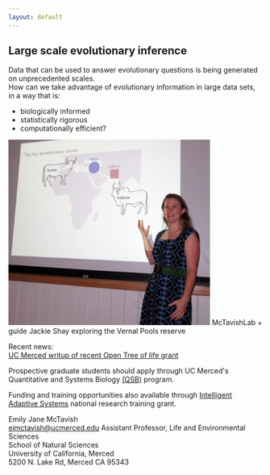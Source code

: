 ```yaml
---
layout: default
---
```

## Large scale evolutionary inference

Data that can be used to answer evolutionary questions is being generated on unprecedented scales. <br>
How can we take advantage of evolutionary information in large data sets,
in a way that is:  
* biologically informed
* statistically rigorous  
* computationally efficient?  

<img src="/assets/teaching.jpg" alt="Drawing" style="width: 400px;"/>
McTavishLab + guide Jackie Shay exploring the Vernal Pools reserve

Recent news:  
<a href="https://news.ucmerced.edu/news/2018/nsf-grant-helps-professor-connect-evolutionary-dots-along-open-tree-life">UC Merced writup of recent Open Tree of life grant</a>


Prospective graduate students should apply through UC Merced's
Quantitative and Systems Biology
<a href="http://qsb.ucmerced.edu/">(QSB)</a>
program.

Funding and training opportunities also available through 
<a href="http://www.nrt-ias.org/">Intelligent Adaptive Systems</a> 
national research training grant.



Emily Jane McTavish  
<ejmctavish@ucmerced.edu>
Assistant Professor, Life and Environmental Sciences  
School of Natural Sciences  
University of California, Merced  
5200 N. Lake Rd, Merced CA 95343  
